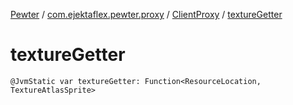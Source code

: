 [Pewter](../../index.md) / [com.ejektaflex.pewter.proxy](../index.md) / [ClientProxy](index.md) / [textureGetter](./texture-getter.md)

# textureGetter

`@JvmStatic var textureGetter: Function<ResourceLocation, TextureAtlasSprite>`